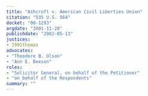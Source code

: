 ```yaml
---
title: "Ashcroft v. American Civil Liberties Union"
citation: "535 U.S. 564"
docket: "00-1293"
argdate: "2001-11-28"
publishdate: "2002-05-13"
justices:
- 1991thomas
advocates:
- "Theodore B. Olson"
- "Ann E. Beeson"
roles:
- "Solicitor General, on behalf of the Petitioner"
- "on behalf of the Respondents"
summary: ""
---
```


